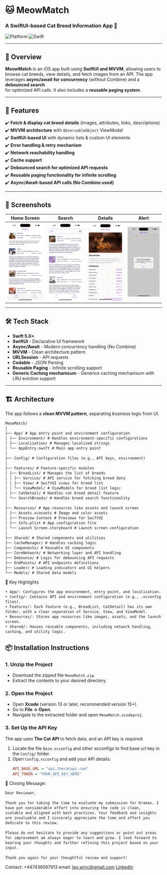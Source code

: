 # 🐱 MeowMatch

### **A SwiftUI-based Cat Breed Information App** 🐾

![Platform](https://img.shields.io/badge/platform-iOS-blue.svg)
![Swift](https://img.shields.io/badge/swift-5.0-orange.svg)

---

## 📌 Overview

**MeowMatch** is an iOS app built using **SwiftUI and MVVM**, allowing users to  
browse cat breeds, view details, and fetch images from an API. The app  
leverages **async/await for concurrency** (without Combine) and a **debounced search**  
for optimized API calls. It also includes a **reusable paging system**.

---

## 🚀 Features

✔️ **Fetch & display cat breed details** (images, attributes, links, descriptions)  
✔️ **MVVM architecture** with `ObservableObject` ViewModel  
✔️ **SwiftUI-based UI** with dynamic lists & custom UI elements  
✔️ **Error handling & retry mechanism**  
✔️ **Network reachability handling**  
✔️ **Cache support**  
✔️ **Debounced search for optimized API requests**  
✔️ **Reusable paging functionality for infinite scrolling**  
✔️ **Async/Await-based API calls (No Combine used)**

---

## 📸 Screenshots

| Home Screen              | Search                       | Details                        | Alert                         |
| ------------------------ | ---------------------------- | ------------------------------ | ----------------------------- |
| ![Home](Assets/home.png) | ![Search](Assets/search.png) | ![Details](Assets/details.png) | ![Alert](Assets/errorssl.png) |

---

## 🛠 Tech Stack

- **Swift 5.0+**
- **SwiftUI** - Declarative UI framework
- **Async/Await** - Modern concurrency handling (No Combine)
- **MVVM** - Clean architecture pattern
- **URLSession** - API requests
- **Codable** - JSON Parsing
- **Reusable Paging** - Infinite scrolling support
- **Generic Caching mechanisum** - Generice caching mechanisum with LRU eviction support

---

## 🏗 Architecture

The app follows a **clean MVVM pattern**, separating business logic from UI.

```
MeowMatch/
│
├── App/ # App entry point and environment configuration
│ ├── Environment/ # Handles environment-specific configurations
│ ├── Localization/ # Manages localized strings
│ └── AppEntry.swift # Main app entry point
│
├── Config/ # Configuration files (e.g., API keys, environment)
│
├── Features/ # Feature-specific modules
│ ├── BreadList/ # Manages the list of breeds
│ │ ├── Service/ # API service for fetching breed data
│ │ ├── View/ # SwiftUI views for breed list
│ │ └── ViewModel/ # ViewModels for breed list logic
│ ├── CatDetail/ # Handles cat breed detail feature
│ └── SearchBreeds/ # Handles breed search functionality
│
├── Resources/ # App resources like assets and launch screen
│ ├── Assets.xcassets # Image and color assets
│ ├── Preview Content # Previews for SwiftUI
│ ├── Info.plist # App configuration file
│ └── Launch Screen.storyboard # Launch screen configuration
│
├── Shared/ # Shared components and utilities
├── CacheManager/ # Handles caching logic
├── Components/ # Reusable UI components
├── CoreNetwork/ # Networking layer and API handling
├── Debounce/ # Logic for debouncing API requests
├── EndPoints/ # API endpoints definitions
├── Loader/ # Loading indicators and UI helpers
└── Models/ # Shared data models
```

📌 Key Highlights

```
• App/: Configures the app environment, entry point, and localization.
• Config/: Contains API and environment configuration (e.g., .xcconfig files).
• Features/: Each feature (e.g., BreadList, CatDetail) has its own folder, with a clear separation of Service, View, and ViewModel.
• Resources/: Stores app resources like images, assets, and the launch screen.
• Shared/: Houses reusable components, including network handling, caching, and utility logic.
```

## 📦 Installation Instructions

### 1. Unzip the Project

- Download the zipped file `MeowMatch.zip`.
- Extract the contents to your desired directory.

### 2. Open the Project

- Open **Xcode** (version 13 or later, recommended version 15+).
- Go to **File → Open**.
- Navigate to the extracted folder and open `MeowMatch.xcodeproj`.

### 3. Set Up the API Key

The app uses **The Cat API** to fetch data, and an API key is required:

1. Locate the file `Base.xcconfig` and other xcconfigs to find base url key in the `Config/` folder.
2. Open `Config.xcconfig` and add your API details:
   ```ini
   API_BASE_URL = "api.thecatapi.com"
   API_TOKEN = "YOUR_API_KEY_HERE"
   ```

📌 Closing Message:

```
Dear Reviewer,

Thank you for taking the time to evaluate my submission for Kraken. I have put considerable effort into ensuring the code is clean,  scalable and aligned with best practices. Your feedback and insights are invaluable and I sincerely appreciate the time and effort you dedicate to this review.

Please do not hesitate to provide any suggestions or point out areas for improvement am always eager to learn and grow. I look forward to hearing your thoughts and further refining this project based on your input.

Thank you again for your thoughtful review and support!
```

Contact: +447436597913
email: leo.winc@gmail.com
[LinkedIn](https://www.linkedin.com/in/link2vinsi/?_l=en_US)
